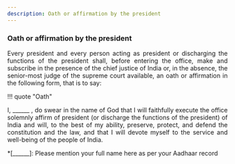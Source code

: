 ```yaml
---
description: Oath or affirmation by the president
---
```


### Oath or affirmation by the president

<div style="text-align: justify">

Every president and every person acting as president or discharging the functions of the president shall, before entering the office, make and subscribe in the presence of the chief justice of India or, in the absence, the senior-most judge of the supreme court available, an oath or affirmation in the following form, that is to say:

</div>

!!! quote "Oath"
    <div style="text-align: justify"> I, ______ , do swear in the name of God that I will faithfully execute the office solemnly affirm of president (or discharge the functions of the president) of India and will, to the best of my ability, preserve, protect, and defend the constitution and the law, and that I will devote myself to the service and well-being of the people of India.</div>

*[______]: Please mention your full name here as per your Aadhaar record
